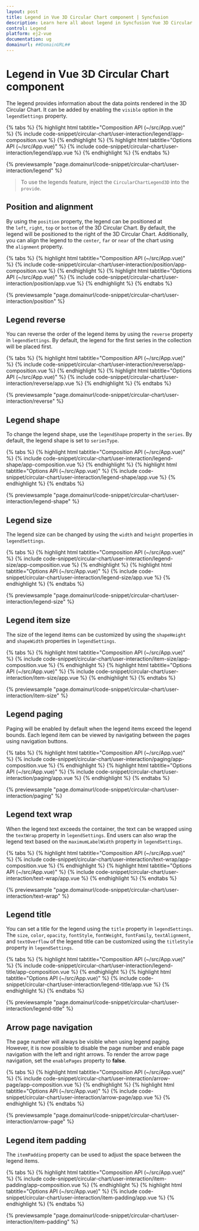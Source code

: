 ```yaml
---
layout: post
title: Legend in Vue 3D Circular Chart component | Syncfusion
description: Learn here all about legend in Syncfusion Vue 3D Circular Chart component of Syncfusion Essential JS 2 and more.
control: Legend 
platform: ej2-vue
documentation: ug
domainurl: ##DomainURL##
---
```


# Legend in Vue 3D Circular Chart component

The legend provides information about the data points rendered in the 3D Circular Chart. It can be added by enabling the `visible` option in the `legendSettings` property.

{% tabs %}
{% highlight html tabtitle="Composition API (~/src/App.vue)" %}
{% include code-snippet/circular-chart/user-interaction/legend/app-composition.vue %}
{% endhighlight %}
{% highlight html tabtitle="Options API (~/src/App.vue)" %}
{% include code-snippet/circular-chart/user-interaction/legend/app.vue %}
{% endhighlight %}
{% endtabs %}
        
{% previewsample "page.domainurl/code-snippet/circular-chart/user-interaction/legend" %}

>To use the legends feature, inject the `CircularChartLegend3D` into the `provide`.

## Position and alignment

By using the `position` property, the legend can be positioned at the `left`, `right`, `top` or `bottom` of the 3D Circular Chart. By default, the legend will be positioned to the right of the 3D Circular Chart. Additionally, you can align the legend to the `center`, `far` or `near` of the chart using the `alignment` property. 

{% tabs %}
{% highlight html tabtitle="Composition API (~/src/App.vue)" %}
{% include code-snippet/circular-chart/user-interaction/position/app-composition.vue %}
{% endhighlight %}
{% highlight html tabtitle="Options API (~/src/App.vue)" %}
{% include code-snippet/circular-chart/user-interaction/position/app.vue %}
{% endhighlight %}
{% endtabs %}
        
{% previewsample "page.domainurl/code-snippet/circular-chart/user-interaction/position" %}

## Legend reverse

You can reverse the order of the legend items by using the `reverse` property in `legendSettings`. By default, the legend for the first series in the collection will be placed first.

{% tabs %}
{% highlight html tabtitle="Composition API (~/src/App.vue)" %}
{% include code-snippet/circular-chart/user-interaction/reverse/app-composition.vue %}
{% endhighlight %}
{% highlight html tabtitle="Options API (~/src/App.vue)" %}
{% include code-snippet/circular-chart/user-interaction/reverse/app.vue %}
{% endhighlight %}
{% endtabs %}
        
{% previewsample "page.domainurl/code-snippet/circular-chart/user-interaction/reverse" %}

## Legend shape

To change the legend shape, use the `legendShape` property in the `series`. By default, the legend shape is set to `seriesType`.

{% tabs %}
{% highlight html tabtitle="Composition API (~/src/App.vue)" %}
{% include code-snippet/circular-chart/user-interaction/legend-shape/app-composition.vue %}
{% endhighlight %}
{% highlight html tabtitle="Options API (~/src/App.vue)" %}
{% include code-snippet/circular-chart/user-interaction/legend-shape/app.vue %}
{% endhighlight %}
{% endtabs %}
        
{% previewsample "page.domainurl/code-snippet/circular-chart/user-interaction/legend-shape" %}

## Legend size

The legend size can be changed by using the `width` and `height` properties in `legendSettings`.

{% tabs %}
{% highlight html tabtitle="Composition API (~/src/App.vue)" %}
{% include code-snippet/circular-chart/user-interaction/legend-size/app-composition.vue %}
{% endhighlight %}
{% highlight html tabtitle="Options API (~/src/App.vue)" %}
{% include code-snippet/circular-chart/user-interaction/legend-size/app.vue %}
{% endhighlight %}
{% endtabs %}
        
{% previewsample "page.domainurl/code-snippet/circular-chart/user-interaction/legend-size" %}

## Legend item size

The size of the legend items can be customized by using the `shapeHeight` and `shapeWidth` properties in `legendSettings`.

{% tabs %}
{% highlight html tabtitle="Composition API (~/src/App.vue)" %}
{% include code-snippet/circular-chart/user-interaction/item-size/app-composition.vue %}
{% endhighlight %}
{% highlight html tabtitle="Options API (~/src/App.vue)" %}
{% include code-snippet/circular-chart/user-interaction/item-size/app.vue %}
{% endhighlight %}
{% endtabs %}
        
{% previewsample "page.domainurl/code-snippet/circular-chart/user-interaction/item-size" %}

## Legend paging

Paging will be enabled by default when the legend items exceed the legend bounds. Each legend item can be viewed by navigating between the pages using navigation buttons.

{% tabs %}
{% highlight html tabtitle="Composition API (~/src/App.vue)" %}
{% include code-snippet/circular-chart/user-interaction/paging/app-composition.vue %}
{% endhighlight %}
{% highlight html tabtitle="Options API (~/src/App.vue)" %}
{% include code-snippet/circular-chart/user-interaction/paging/app.vue %}
{% endhighlight %}
{% endtabs %}
        
{% previewsample "page.domainurl/code-snippet/circular-chart/user-interaction/paging" %}

## Legend text wrap

When the legend text exceeds the container, the text can be wrapped using the `textWrap` property in `legendSettings`. End users can also wrap the legend text based on the `maximumLabelWidth` property in `legendSettings`.

{% tabs %}
{% highlight html tabtitle="Composition API (~/src/App.vue)" %}
{% include code-snippet/circular-chart/user-interaction/text-wrap/app-composition.vue %}
{% endhighlight %}
{% highlight html tabtitle="Options API (~/src/App.vue)" %}
{% include code-snippet/circular-chart/user-interaction/text-wrap/app.vue %}
{% endhighlight %}
{% endtabs %}
        
{% previewsample "page.domainurl/code-snippet/circular-chart/user-interaction/text-wrap" %}

## Legend title

You can set a title for the legend using the `title` property in `legendSettings`. The `size`, `color`, `opacity`, `fontStyle`, `fontWeight`, `fontFamily`, `textAlignment`, and `textOverflow` of the legend title can be customized using the `titleStyle` property in `legendSettings`.

{% tabs %}
{% highlight html tabtitle="Composition API (~/src/App.vue)" %}
{% include code-snippet/circular-chart/user-interaction/legend-title/app-composition.vue %}
{% endhighlight %}
{% highlight html tabtitle="Options API (~/src/App.vue)" %}
{% include code-snippet/circular-chart/user-interaction/legend-title/app.vue %}
{% endhighlight %}
{% endtabs %}
        
{% previewsample "page.domainurl/code-snippet/circular-chart/user-interaction/legend-title" %}

## Arrow page navigation

The page number will always be visible when using legend paging. However, it is now possible to disable the page number and enable page navigation with the left and right arrows. To render the arrow page navigation, set the `enablePages` property to **false**.

{% tabs %}
{% highlight html tabtitle="Composition API (~/src/App.vue)" %}
{% include code-snippet/circular-chart/user-interaction/arrow-page/app-composition.vue %}
{% endhighlight %}
{% highlight html tabtitle="Options API (~/src/App.vue)" %}
{% include code-snippet/circular-chart/user-interaction/arrow-page/app.vue %}
{% endhighlight %}
{% endtabs %}
        
{% previewsample "page.domainurl/code-snippet/circular-chart/user-interaction/arrow-page" %}

## Legend item padding

The `itemPadding` property can be used to adjust the space between the legend items.

{% tabs %}
{% highlight html tabtitle="Composition API (~/src/App.vue)" %}
{% include code-snippet/circular-chart/user-interaction/item-padding/app-composition.vue %}
{% endhighlight %}
{% highlight html tabtitle="Options API (~/src/App.vue)" %}
{% include code-snippet/circular-chart/user-interaction/item-padding/app.vue %}
{% endhighlight %}
{% endtabs %}
        
{% previewsample "page.domainurl/code-snippet/circular-chart/user-interaction/item-padding" %}